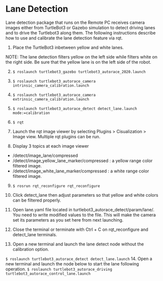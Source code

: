 # Lane Detection

Lane detection package that runs on the Remote PC receives camera images either from TurtleBot3 or Gazebo simulation to detect driving lanes and to drive the Turtlebot3 along them.
The following instructions describe how to use and calibrate the lane detection feature via rqt.

1. Place the TurtleBot3 inbetween yellow and white lanes.

NOTE: The lane detection filters yellow on the left side while filters white on the right side. Be sure that the yellow lane is on the left side of the robot.


2. `$ roslaunch turtlebot3_gazebo turtlebot3_autorace_2020.launch`
3. `$ roslaunch turtlebot3_autorace_camera intrinsic_camera_calibration.launch`
4. `$ roslaunch turtlebot3_autorace_camera extrinsic_camera_calibration.launch`
5. `$ roslaunch turtlebot3_autorace_detect detect_lane.launch mode:=calibration`
6. `$ rqt`

7. Launch the rqt image viewer by selecting Plugins > Cisualization > Image view.
Multiple rqt plugins can be run.
8. Display 3 topics at each image viewer
- /detect/image_lane/compressed
- /detect/image_yellow_lane_marker/compressed : a yellow range color filtered image.
- /detect/image_white_lane_marker/compressed : a white range color filtered image.

9. `$ rosrun rqt_reconfigure rqt_reconfigure`
10. Click detect_lane then adjust parameters so that yellow and white colors can be filtered properly.

11. Open lane.yaml file located in turtlebot3_autorace_detect/param/lane/. You need to write modified values to the file. This will make the camera set its parameters as you set here from next launching.

12. Close the terminal or terminate with Ctrl + C on rqt_reconfigure and detect_lane terminals.

13. Open a new terminal and launch the lane detect node without the calibration option.

`$ roslaunch turtlebot3_autorace_detect detect_lane.launch`
14. Open a new terminal and launch the node below to start the lane following operation.
`$ roslaunch turtlebot3_autorace_driving turtlebot3_autorace_control_lane.launch`
